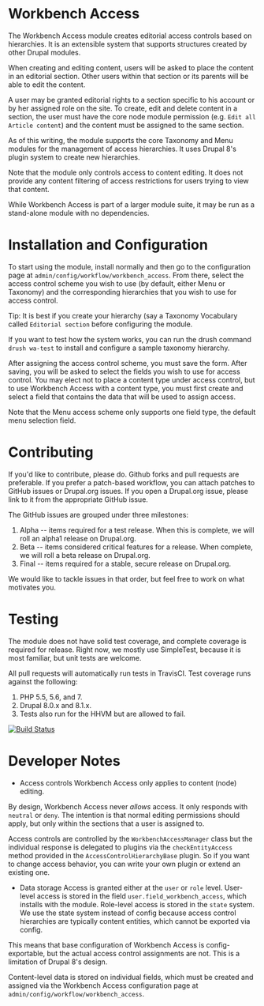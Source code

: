 # Workbench Access

The Workbench Access module creates editorial access controls based on hierarchies. It is an extensible system that supports structures created by other Drupal modules.

When creating and editing content, users will be asked to place the content in an editorial section. Other users within that section or its parents will be able to edit the content.

A user may be granted editorial rights to a section specific to his account or by her assigned role on the site. To create, edit and delete content in a section, the user must have the core node module permission (e.g. `Edit all Article content`) and the content must be assigned to the same section.

As of this writing, the module supports the core Taxonomy and Menu modules for the management of access hierarchies. It uses Drupal 8's plugin system to create new hierarchies.

Note that the module only controls access to content editing. It does not provide any content filtering of access restrictions for users trying to view that content.

While Workbench Access is part of a larger module suite, it may be run as a stand-alone module with no dependencies.

Installation and Configuration
====
To start using the module, install normally and then go to the configuration page at `admin/config/workflow/workbench_access`. From there, select the access control scheme you wish to use (by default, either Menu or Taxonomy) and the corresponding hierarchies that you wish to use for access control.

Tip: It is best if you create your hierarchy (say a Taxonomy Vocabulary called `Editorial section` before configuring the module.

If you want to test how the system works, you can run the drush command `drush wa-test` to install and configure a sample taxonomy hierarchy.

After assigning the access control scheme, you must save the form. After saving, you will be asked to select the fields you wish to use for access control. You may elect not to place a content type under access control, but to use Workbench Access with a content type, you must first create and select a field that contains the data that will be used to assign access.

Note that the Menu access scheme only supports one field type, the default menu selection field.

Contributing
====

If you'd like to contribute, please do. Github forks and pull requests are preferable. If you prefer a patch-based workflow, you can attach patches to GitHub issues or Drupal.org
issues. If you open a Drupal.org issue, please link to it from the appropriate GitHub issue.

The GitHub issues are grouped under three milestones:

1. Alpha -- items required for a test release. When this is complete, we will roll an alpha1 release on Drupal.org.
2. Beta -- items considered critical features for a release. When complete, we will roll a beta release on Drupal.org.
3. Final -- items required for a stable, secure release on Drupal.org.

We would like to tackle issues in that order, but feel free to work on what motivates you.

Testing
====

The module does not have solid test coverage, and complete coverage is required for release. Right now, we mostly use SimpleTest, because it is most familiar, but unit tests are welcome.

All pull requests will automatically run tests in TravisCI. Test coverage runs against the following:

1. PHP 5.5, 5.6, and 7.
2. Drupal 8.0.x and 8.1.x.
3. Tests also run for the HHVM but are allowed to fail.

[![Build Status](https://travis-ci.org/agentrickard/workbench_access.svg?branch=master)](https://travis-ci.org/agentrickard/workbench_access)

Developer Notes
====

* Access controls
Workbench Access only applies to content (node) editing.

By design, Workbench Access never _allows_ access. It only responds with `neutral` or `deny`. The intention is that normal editing permissions should apply, but only within the sections that a user is assigned to.

Access controls are controlled by the `WorkbenchAccessManager` class but the individual response is delegated to plugins via the `checkEntityAccess` method provided in the `AccessControlHierarchyBase` plugin. So if you want to change access behavior, you can write your own plugin or extend an existing one.

* Data storage
Access is granted either at the `user` or `role` level. User-level access is stored in the field `user.field_workbench_access`, which installs with the module. Role-level access is stored in the `state` system. We use the state system instead of config because access control hierarchies are typically content entities, which cannot be exported via config.

This means that base configuration of Workbench Access is config-exportable, but the actual access control assignments are not. This is a limitation of Drupal 8's design.

Content-level data is stored on individual fields, which must be created and assigned via the Workbench Access configuration page at `admin/config/workflow/workbench_access`.

